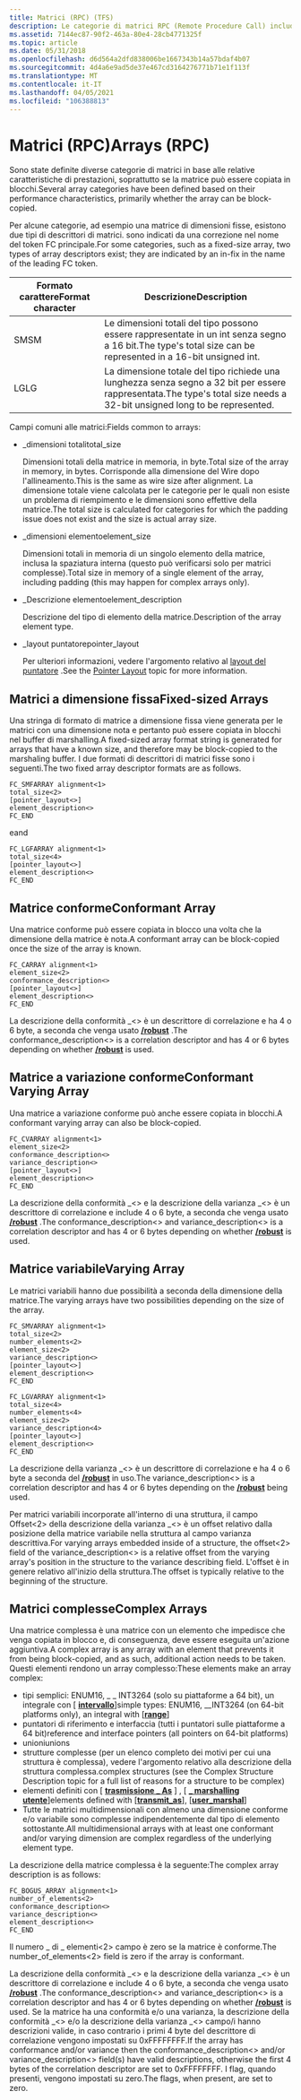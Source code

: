 ```yaml
---
title: Matrici (RPC) (TFS)
description: Le categorie di matrici RPC (Remote Procedure Call) includono dimensioni fisse, conformi, variabili conformi, variabili e complesse.
ms.assetid: 7144ec87-90f2-463a-80e4-28cb4771325f
ms.topic: article
ms.date: 05/31/2018
ms.openlocfilehash: d6d564a2dfd838006be1667343b14a57bdaf4b07
ms.sourcegitcommit: 4d4a6e9ad5de37e467cd3164276771b71e1f113f
ms.translationtype: MT
ms.contentlocale: it-IT
ms.lasthandoff: 04/05/2021
ms.locfileid: "106388813"
---
```

# <a name="arrays-rpc"></a><span data-ttu-id="b0b65-103">Matrici (RPC)</span><span class="sxs-lookup"><span data-stu-id="b0b65-103">Arrays (RPC)</span></span>

<span data-ttu-id="b0b65-104">Sono state definite diverse categorie di matrici in base alle relative caratteristiche di prestazioni, soprattutto se la matrice può essere copiata in blocchi.</span><span class="sxs-lookup"><span data-stu-id="b0b65-104">Several array categories have been defined based on their performance characteristics, primarily whether the array can be block-copied.</span></span>

<span data-ttu-id="b0b65-105">Per alcune categorie, ad esempio una matrice di dimensioni fisse, esistono due tipi di descrittori di matrici. sono indicati da una correzione nel nome del token FC principale.</span><span class="sxs-lookup"><span data-stu-id="b0b65-105">For some categories, such as a fixed-size array, two types of array descriptors exist; they are indicated by an in-fix in the name of the leading FC token.</span></span>



| <span data-ttu-id="b0b65-106">Formato carattere</span><span class="sxs-lookup"><span data-stu-id="b0b65-106">Format character</span></span> | <span data-ttu-id="b0b65-107">Descrizione</span><span class="sxs-lookup"><span data-stu-id="b0b65-107">Description</span></span>                                                           |
|------------------|-----------------------------------------------------------------------|
| <span data-ttu-id="b0b65-108">SM</span><span class="sxs-lookup"><span data-stu-id="b0b65-108">SM</span></span>               | <span data-ttu-id="b0b65-109">Le dimensioni totali del tipo possono essere rappresentate in un int senza segno a 16 bit.</span><span class="sxs-lookup"><span data-stu-id="b0b65-109">The type's total size can be represented in a 16-bit unsigned int.</span></span>    |
| <span data-ttu-id="b0b65-110">LG</span><span class="sxs-lookup"><span data-stu-id="b0b65-110">LG</span></span>               | <span data-ttu-id="b0b65-111">La dimensione totale del tipo richiede una lunghezza senza segno a 32 bit per essere rappresentata.</span><span class="sxs-lookup"><span data-stu-id="b0b65-111">The type's total size needs a 32-bit unsigned long to be represented.</span></span> |



 

<span data-ttu-id="b0b65-112">Campi comuni alle matrici:</span><span class="sxs-lookup"><span data-stu-id="b0b65-112">Fields common to arrays:</span></span>

-   <span data-ttu-id="b0b65-113">\_dimensioni totali</span><span class="sxs-lookup"><span data-stu-id="b0b65-113">total\_size</span></span>

    <span data-ttu-id="b0b65-114">Dimensioni totali della matrice in memoria, in byte.</span><span class="sxs-lookup"><span data-stu-id="b0b65-114">Total size of the array in memory, in bytes.</span></span> <span data-ttu-id="b0b65-115">Corrisponde alla dimensione del Wire dopo l'allineamento.</span><span class="sxs-lookup"><span data-stu-id="b0b65-115">This is the same as wire size after alignment.</span></span> <span data-ttu-id="b0b65-116">La dimensione totale viene calcolata per le categorie per le quali non esiste un problema di riempimento e le dimensioni sono effettive della matrice.</span><span class="sxs-lookup"><span data-stu-id="b0b65-116">The total size is calculated for categories for which the padding issue does not exist and the size is actual array size.</span></span>

-   <span data-ttu-id="b0b65-117">\_dimensioni elemento</span><span class="sxs-lookup"><span data-stu-id="b0b65-117">element\_size</span></span>

    <span data-ttu-id="b0b65-118">Dimensioni totali in memoria di un singolo elemento della matrice, inclusa la spaziatura interna (questo può verificarsi solo per matrici complesse).</span><span class="sxs-lookup"><span data-stu-id="b0b65-118">Total size in memory of a single element of the array, including padding (this may happen for complex arrays only).</span></span>

-   <span data-ttu-id="b0b65-119">\_Descrizione elemento</span><span class="sxs-lookup"><span data-stu-id="b0b65-119">element\_description</span></span>

    <span data-ttu-id="b0b65-120">Descrizione del tipo di elemento della matrice.</span><span class="sxs-lookup"><span data-stu-id="b0b65-120">Description of the array element type.</span></span>

-   <span data-ttu-id="b0b65-121">\_layout puntatore</span><span class="sxs-lookup"><span data-stu-id="b0b65-121">pointer\_layout</span></span>

    <span data-ttu-id="b0b65-122">Per ulteriori informazioni, vedere l'argomento relativo al [layout del puntatore](pointer-layout-tfs.md) .</span><span class="sxs-lookup"><span data-stu-id="b0b65-122">See the [Pointer Layout](pointer-layout-tfs.md) topic for more information.</span></span>

## <a name="fixed-sized-arrays"></a><span data-ttu-id="b0b65-123">Matrici a dimensione fissa</span><span class="sxs-lookup"><span data-stu-id="b0b65-123">Fixed-sized Arrays</span></span>

<span data-ttu-id="b0b65-124">Una stringa di formato di matrice a dimensione fissa viene generata per le matrici con una dimensione nota e pertanto può essere copiata in blocchi nel buffer di marshalling.</span><span class="sxs-lookup"><span data-stu-id="b0b65-124">A fixed-sized array format string is generated for arrays that have a known size, and therefore may be block-copied to the marshaling buffer.</span></span> <span data-ttu-id="b0b65-125">I due formati di descrittori di matrici fisse sono i seguenti.</span><span class="sxs-lookup"><span data-stu-id="b0b65-125">The two fixed array descriptor formats are as follows.</span></span>

``` syntax
FC_SMFARRAY alignment<1> 
total_size<2> 
[pointer_layout<>]  
element_description<> 
FC_END
```

<span data-ttu-id="b0b65-126">e</span><span class="sxs-lookup"><span data-stu-id="b0b65-126">and</span></span>

``` syntax
FC_LGFARRAY alignment<1> 
total_size<4> 
[pointer_layout<>] 
element_description<> 
FC_END
```

## <a name="conformant-array"></a><span data-ttu-id="b0b65-127">Matrice conforme</span><span class="sxs-lookup"><span data-stu-id="b0b65-127">Conformant Array</span></span>

<span data-ttu-id="b0b65-128">Una matrice conforme può essere copiata in blocco una volta che la dimensione della matrice è nota.</span><span class="sxs-lookup"><span data-stu-id="b0b65-128">A conformant array can be block-copied once the size of the array is known.</span></span>

``` syntax
FC_CARRAY alignment<1>
element_size<2> 
conformance_description<> 
[pointer_layout<>] 
element_description<> 
FC_END
```

<span data-ttu-id="b0b65-129">La descrizione della conformità \_<> è un descrittore di correlazione e ha 4 o 6 byte, a seconda che venga usato [**/robust**](/windows/desktop/Midl/-robust) .</span><span class="sxs-lookup"><span data-stu-id="b0b65-129">The conformance\_description<> is a correlation descriptor and has 4 or 6 bytes depending on whether [**/robust**](/windows/desktop/Midl/-robust) is used.</span></span>

## <a name="conformant-varying-array"></a><span data-ttu-id="b0b65-130">Matrice a variazione conforme</span><span class="sxs-lookup"><span data-stu-id="b0b65-130">Conformant Varying Array</span></span>

<span data-ttu-id="b0b65-131">Una matrice a variazione conforme può anche essere copiata in blocchi.</span><span class="sxs-lookup"><span data-stu-id="b0b65-131">A conformant varying array can also be block-copied.</span></span>

``` syntax
FC_CVARRAY alignment<1> 
element_size<2> 
conformance_description<> 
variance_description<>  
[pointer_layout<>] 
element_description<> 
FC_END
```

<span data-ttu-id="b0b65-132">La descrizione della conformità \_<> e la descrizione della varianza \_<> è un descrittore di correlazione e include 4 o 6 byte, a seconda che venga usato [**/robust**](/windows/desktop/Midl/-robust) .</span><span class="sxs-lookup"><span data-stu-id="b0b65-132">The conformance\_description<> and variance\_description<> is a correlation descriptor and has 4 or 6 bytes depending on whether [**/robust**](/windows/desktop/Midl/-robust) is used.</span></span>

## <a name="varying-array"></a><span data-ttu-id="b0b65-133">Matrice variabile</span><span class="sxs-lookup"><span data-stu-id="b0b65-133">Varying Array</span></span>

<span data-ttu-id="b0b65-134">Le matrici variabili hanno due possibilità a seconda della dimensione della matrice.</span><span class="sxs-lookup"><span data-stu-id="b0b65-134">The varying arrays have two possibilities depending on the size of the array.</span></span>

``` syntax
FC_SMVARRAY alignment<1>
total_size<2>  
number_elements<2> 
element_size<2> 
variance_description<> 
[pointer_layout<>] 
element_description<> 
FC_END

FC_LGVARRAY alignment<1>
total_size<4>  
number_elements<4> 
element_size<2> 
variance_description<4>
[pointer_layout<>] 
element_description<> 
FC_END
```

<span data-ttu-id="b0b65-135">La descrizione della varianza \_<> è un descrittore di correlazione e ha 4 o 6 byte a seconda del [**/robust**](/windows/desktop/Midl/-robust) in uso.</span><span class="sxs-lookup"><span data-stu-id="b0b65-135">The variance\_description<> is a correlation descriptor and has 4 or 6 bytes depending on the [**/robust**](/windows/desktop/Midl/-robust) being used.</span></span>

<span data-ttu-id="b0b65-136">Per matrici variabili incorporate all'interno di una struttura, il campo Offset<2> della descrizione della varianza \_<> è un offset relativo dalla posizione della matrice variabile nella struttura al campo varianza descrittiva.</span><span class="sxs-lookup"><span data-stu-id="b0b65-136">For varying arrays embedded inside of a structure, the offset<2> field of the variance\_description<> is a relative offset from the varying array's position in the structure to the variance describing field.</span></span> <span data-ttu-id="b0b65-137">L'offset è in genere relativo all'inizio della struttura.</span><span class="sxs-lookup"><span data-stu-id="b0b65-137">The offset is typically relative to the beginning of the structure.</span></span>

## <a name="complex-arrays"></a><span data-ttu-id="b0b65-138">Matrici complesse</span><span class="sxs-lookup"><span data-stu-id="b0b65-138">Complex Arrays</span></span>

<span data-ttu-id="b0b65-139">Una matrice complessa è una matrice con un elemento che impedisce che venga copiata in blocco e, di conseguenza, deve essere eseguita un'azione aggiuntiva.</span><span class="sxs-lookup"><span data-stu-id="b0b65-139">A complex array is any array with an element that prevents it from being block-copied, and as such, additional action needs to be taken.</span></span> <span data-ttu-id="b0b65-140">Questi elementi rendono un array complesso:</span><span class="sxs-lookup"><span data-stu-id="b0b65-140">These elements make an array complex:</span></span>

-   <span data-ttu-id="b0b65-141">tipi semplici: ENUM16, \_ \_ INT3264 (solo su piattaforme a 64 bit), un integrale con \[ [ **intervallo**](/windows/desktop/Midl/range)\]</span><span class="sxs-lookup"><span data-stu-id="b0b65-141">simple types: ENUM16, \_\_INT3264 (on 64-bit platforms only), an integral with \[[**range**](/windows/desktop/Midl/range)\]</span></span>
-   <span data-ttu-id="b0b65-142">puntatori di riferimento e interfaccia (tutti i puntatori sulle piattaforme a 64 bit)</span><span class="sxs-lookup"><span data-stu-id="b0b65-142">reference and interface pointers (all pointers on 64-bit platforms)</span></span>
-   <span data-ttu-id="b0b65-143">unioni</span><span class="sxs-lookup"><span data-stu-id="b0b65-143">unions</span></span>
-   <span data-ttu-id="b0b65-144">strutture complesse (per un elenco completo dei motivi per cui una struttura è complessa), vedere l'argomento relativo alla descrizione della struttura complessa.</span><span class="sxs-lookup"><span data-stu-id="b0b65-144">complex structures (see the Complex Structure Description topic for a full list of reasons for a structure to be complex)</span></span>
-   <span data-ttu-id="b0b65-145">elementi definiti con \[ [**trasmissione \_ As**](/windows/desktop/Midl/transmit-as) \] , \[ [**\_ marshalling utente**](/windows/desktop/Midl/user-marshal)\]</span><span class="sxs-lookup"><span data-stu-id="b0b65-145">elements defined with \[[**transmit\_as**](/windows/desktop/Midl/transmit-as)\], \[[**user\_marshal**](/windows/desktop/Midl/user-marshal)\]</span></span>
-   <span data-ttu-id="b0b65-146">Tutte le matrici multidimensionali con almeno una dimensione conforme e/o variabile sono complesse indipendentemente dal tipo di elemento sottostante.</span><span class="sxs-lookup"><span data-stu-id="b0b65-146">All multidimensional arrays with at least one conformant and/or varying dimension are complex regardless of the underlying element type.</span></span>

<span data-ttu-id="b0b65-147">La descrizione della matrice complessa è la seguente:</span><span class="sxs-lookup"><span data-stu-id="b0b65-147">The complex array description is as follows:</span></span>

``` syntax
FC_BOGUS_ARRAY alignment<1> 
number_of_elements<2> 
conformance_description<> 
variance_description<> 
element_description<> 
FC_END
```

<span data-ttu-id="b0b65-148">Il numero \_ di \_ elementi<2> campo è zero se la matrice è conforme.</span><span class="sxs-lookup"><span data-stu-id="b0b65-148">The number\_of\_elements<2> field is zero if the array is conformant.</span></span>

<span data-ttu-id="b0b65-149">La descrizione della conformità \_<> e la descrizione della varianza \_<> è un descrittore di correlazione e include 4 o 6 byte, a seconda che venga usato [**/robust**](/windows/desktop/Midl/-robust) .</span><span class="sxs-lookup"><span data-stu-id="b0b65-149">The conformance\_description<> and variance\_description<> is a correlation descriptor and has 4 or 6 bytes depending on whether [**/robust**](/windows/desktop/Midl/-robust) is used.</span></span> <span data-ttu-id="b0b65-150">Se la matrice ha una conformità e/o una varianza, la descrizione della conformità \_<> e/o la descrizione della varianza \_<> campo/i hanno descrizioni valide, in caso contrario i primi 4 byte del descrittore di correlazione vengono impostati su 0xFFFFFFFF.</span><span class="sxs-lookup"><span data-stu-id="b0b65-150">If the array has conformance and/or variance then the conformance\_description<> and/or variance\_description<> field(s) have valid descriptions, otherwise the first 4 bytes of the correlation descriptor are set to 0xFFFFFFFF.</span></span> <span data-ttu-id="b0b65-151">I flag, quando presenti, vengono impostati su zero.</span><span class="sxs-lookup"><span data-stu-id="b0b65-151">The flags, when present, are set to zero.</span></span>

 

 
